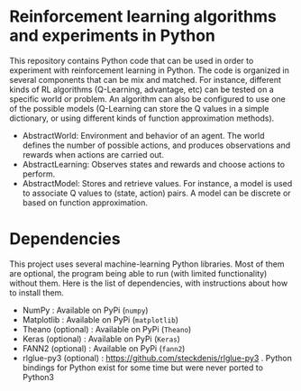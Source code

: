 # Reinforcement learning algorithms and experiments in Python

This repository contains Python code that can be used in order to experiment with reinforcement learning in Python. The code is organized in several components that can be mix and matched. For instance, different kinds of RL algorithms (Q-Learning, advantage, etc) can be tested on a specific world or problem. An algorithm can also be configured to use one of the possible models (Q-Learning can store the Q values in a simple dictionary, or using different kinds of function approximation methods).

* AbstractWorld: Environment and behavior of an agent. The world defines the number of possible actions, and produces observations and rewards when actions are carried out.
* AbstractLearning: Observes states and rewards and choose actions to perform.
* AbstractModel: Stores and retrieve values. For instance, a model is used to associate Q values to (state, action) pairs. A model can be discrete or based on function approximation.

# Dependencies

This project uses several machine-learning Python libraries. Most of them are optional, the program being able to run (with limited functionality) without them. Here is the list of dependencies, with instructions about how to install them.

* NumPy : Available on PyPi (`numpy`)
* Matplotlib : Available on PyPi (`matplotlib`)
* Theano (optional) : Available on PyPi (`Theano`)
* Keras (optional) : Available on PyPi (`Keras`)
* FANN2 (optional) : Available on PyPi (`fann2`)
* rlglue-py3 (optional) : https://github.com/steckdenis/rlglue-py3 . Python bindings for Python exist for some time but were never ported to Python3
